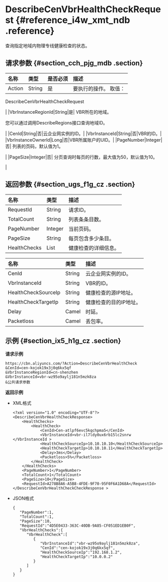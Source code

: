 # DescribeCenVbrHealthCheckRequest {#reference_i4w_xmt_ndb .reference}

查询指定地域内物理专线健康检查的状态。

## 请求参数 {#section_cch_pjg_mdb .section}

|名称|类型|是否必须|描述|
|:-|:-|:---|:-|
|Action|String|是| 要执行的操作。 取值：

 DescribeCenVbrHealthCheckRequest

 |
|VbrInstanceRegionId|String|是| VBR所在的地域。

 您可以通过调用DescribeRegions接口查询地域ID。

 |
|CenId|String|否|云企业网实例的ID。|
|VbrInstanceId|String|否|VBR的ID。|
|VbrInstanceOwnerId|Long|否|VBR所属账户的UID。|
|PageNumber|Integer|否| 列表的页码，默认值为1。

 |
|PageSize|Integer|否| 分页查询时每页的行数，最大值为50，默认值为10。

 |

## 返回参数 {#section_ugs_f1g_cz .section}

|名称|类型|描述|
|:-|:-|:-|
|RequestId|String|请求ID。|
|TotalCount|String|列表条条目数。|
|PageNumber|Integer|当前页码。|
|PageSize|String|每页包含多少条目。|
|HealthChecks|List|健康检查的详细信息。|

|名称|类型|描述|
|:-|:-|:-|
|CenId|String|云企业网实例的ID。|
|VbrInstanceId|String|VBR的ID。|
|HealthCheckSourceIp|String|健康检查的源IP地址。|
|HealthCheckTargetIp|String|健康检查的目的IP地址。|
|Delay|Camel|时延。|
|Packetloss|Camel|丢包率。|

## 示例 {#section_ix5_h1g_cz .section}

**请求示例**

``` {#createVPCpub}
https://cbn.aliyuncs.com/?Action=DescribeCenVbrHealthCheck
&CenId=cen-kojok19x3j0q6kx5qf
&VbrInstanceRegionId=cn-shenzhen
&VbrInstanceId=vbr-wz95o9aylj181n5mzk8za
&公共请求参数
```

**返回示例**

-   XML格式

    ```
    <?xml version="1.0" encoding="UTF-8"?>
    <DescribeCenVbrHealthCheckResponse>
        <HealthChecks>
            <HealthCheck>
                <CenId>Cen-atlpf6evc5kqchpma5</CenId>
                <VbrInstanceId>vbr-il7ldy0ux6rb15lc2snrw </VbrInstanceId >
                <HealthCheckSourceIp>10.10.10.10</HealthCheckSourceIp>
                <HealthCheckTargetIp>10.10.10.11</HealthCheckTargetIp>
                <Delay>3ms</Delay>
                <Packetloss>5%</Packetloss>
            </HealthCheck>
        </HealthChecks>
        <PageNumber>1</PageNumber>
        <TotalCount>1</TotalCount>
        <PageSize>10</PageSize>
        <RequestId>A278B8A6-A5B8-4FDE-9F70-95F0F6A1D68A</RequestId>
    </DescribeCenVbrHealthCheckCheckResponse >
    ```

-   JSON格式

    ```
    {
       "PageNumber":1,
       "TotalCount":1,
       "PageSize":10,
       "RequestId":"4D5E0433-363C-40DB-9A85-CF051ED1EB0F",
       "VbrHealthChecks":{
          "VbrHealthCheck":[
             {
                "VbrInstanceId":"vbr-wz95o9aylj181n5mzk8za",
                "CenId":"cen-kojok19x3j0q6kx5qf",
                "HealthCheckSourceIp":"192.168.1.2",
                "HealthCheckTargetIp":"10.0.0.2"
             }
          ]
       }
    }
    ```


